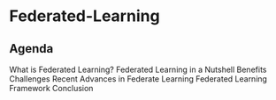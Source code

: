 # Federated-Learning

## Agenda

What is Federated Learning?
Federated Learning in a Nutshell
Benefits
Challenges
Recent Advances in Federate Learning
Federated Learning Framework
Conclusion
